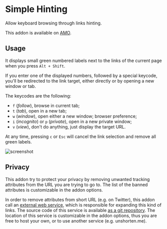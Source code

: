 # Simple Hinting

Allow keyboard browsing through links hinting.

This addon is available on
[AMO](https://addons.mozilla.org/en-US/firefox/addon/simple-hinting/).

## Usage

It displays small green numbered labels next to the links of the current
page when you press `Alt + Shift`.

If you enter one of the displayed numbers, followed by a special
keycode, you'll be redirected to the link target, either directly or by
opening a new window or tab.

The keycodes are the following:

- `f` (*follow*), browse in current tab;
- `t` (*tab*), open in a new tab;
- `w` (*window*), open either a new window;
  browser preference;
- `i` (*incognito*) or `p` (*private*), open in a new private window;
- `v` (*view*), don't do anything, just display the target URL.

At any time, pressing `c` or `Esc` will cancel the link selection and
remove all green labels.

![screenshot](https://git.umaneti.net/simple_hinting/plain/img/screen.png)

## Privacy

This addon try to protect your privacy by removing unwanted tracking
attributes from the URL you are trying to go to. The list of the banned
attributes is customizable in the addon options.

In order to remove attributes from short URL (e.g. on Twitter), this
addon call an [external web service](https://unshorten.umaneti.net/),
which is responsible for expanding this kind of links. The source code
of this service is available [as a git repository](https://git.umaneti.net/unshorten/).
The location of this service is customizable in the addon options, thus
you are free to host your own, or to use another service
(e.g. unshorten.me).
